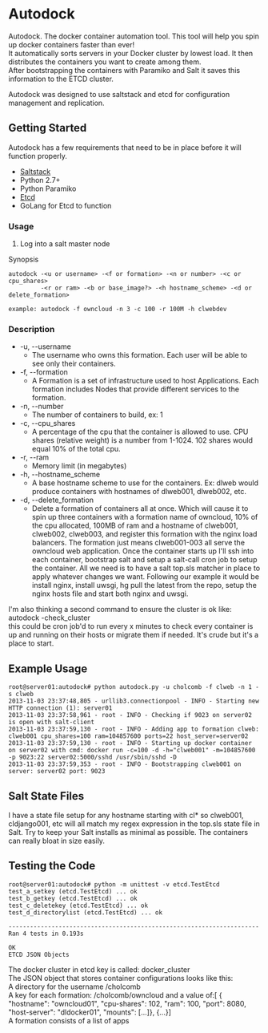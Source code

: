 Autodock
========

Autodock. The docker container automation tool. This tool will help you spin up docker containers faster than ever!  
It automatically sorts servers in your Docker cluster by lowest load.  It then distributes the containers you want to create among them.  
After bootstrapping the containers with Paramiko and Salt it saves this information to the ETCD cluster.  


Autodock was designed to use saltstack and etcd for configuration management and replication.

## Getting Started
Autodock has a few requirements that need to be in place before it will function properly.  
* [Saltstack](http://docs.saltstack.com/topics/index.html)  
* Python 2.7+
* Python Paramiko
* [Etcd](https://github.com/coreos/etcd)
* GoLang for Etcd to function

### Usage

1. Log into a salt master node

Synopsis
```
autodock -<u or username> -<f or formation> -<n or number> -<c or cpu_shares> 
         -<r or ram> -<b or base_image?> -<h hostname_scheme> -<d or delete_formation>

example: autodock -f owncloud -n 3 -c 100 -r 100M -h clwebdev
```
### Description

* -u, --username
    - The username who owns this formation. Each user will be able to see only their containers.
* -f, --formation
    - A Formation is a set of infrastructure used to host Applications. Each formation includes Nodes that provide different services to the formation.
* -n, --number
    - The number of containers to build, ex: 1
* -c, --cpu_shares
    - A percentage of the cpu that the container is allowed to use. CPU shares (relative weight) is a number from 1-1024. 102 shares would equal 10% of the total cpu.
* -r, --ram
    - Memory limit (in megabytes)
* -h, --hostname_scheme
    - A base hostname scheme to use for the containers. Ex: dlweb would produce containers with hostnames of dlweb001, dlweb002, etc.
* -d, --delete_formation
    - Delete a formation of containers all at once.
Which will cause it to spin up three containers with a formation name of owncloud, 10% of the cpu allocated, 100MB of ram and a hostname of clweb001, clweb002, clweb003, and register this formation with the nginx load balancers. The formation just means clweb001-003 all serve the owncloud web application. Once the container starts up I'll ssh into each container, bootstrap salt and setup a salt-call cron job to setup the container. All we need is to have a salt top.sls matcher in place to apply whatever changes we want. Following our example it would be install nginx, install uwsgi, hg pull the latest from the repo, setup the nginx hosts file and start both nginx and uwsgi.

I'm also thinking a second command to ensure the cluster is ok like:  
autodock -check_cluster  
this could be cron job'd to run every x minutes to check every container is up and running on their hosts or migrate them if needed. It's crude but it's a place to start.

Example Usage
-------------------------------
```
root@server01:autodock# python autodock.py -u cholcomb -f clweb -n 1 -s clweb
2013-11-03 23:37:48,805 - urllib3.connectionpool - INFO - Starting new HTTP connection (1): server01
2013-11-03 23:37:58,961 - root - INFO - Checking if 9023 on server02 is open with salt-client
2013-11-03 23:37:59,130 - root - INFO - Adding app to formation clweb: clweb001 cpu_shares=100 ram=104857600 ports=22 host_server=server02
2013-11-03 23:37:59,130 - root - INFO - Starting up docker container on server02 with cmd: docker run -c=100 -d -h="clweb001" -m=104857600 -p 9023:22 server02:5000/sshd /usr/sbin/sshd -D
2013-11-03 23:37:59,353 - root - INFO - Bootstrapping clweb001 on server: server02 port: 9023
```
Salt State Files
-------------------------------

I have a state file setup for any hostname starting with cl* so clweb001, cldjango001, etc will all match my regex expression in the top.sls state file in Salt.
Try to keep your Salt installs as minimal as possible. The containers can really bloat in size easily.  

Testing the Code
-------------------------------

```
root@server01:autodock# python -m unittest -v etcd.TestEtcd
test_a_setkey (etcd.TestEtcd) ... ok
test_b_getkey (etcd.TestEtcd) ... ok
test_c_deletekey (etcd.TestEtcd) ... ok
test_d_directorylist (etcd.TestEtcd) ... ok

----------------------------------------------------------------------
Ran 4 tests in 0.193s

OK
ETCD JSON Objects
```
The docker cluster in etcd key is called: docker_cluster  
The JSON object that stores container configurations looks like this:  
A directory for the username /cholcomb  
A key for each formation: /cholcomb/owncloud and a value of:[ { "hostname": "owncloud01", "cpu-shares": 102, "ram": 100, "port": 8080, "host-server": "dldocker01", "mounts": [...]}, {...}]  
A formation consists of a list of apps  

